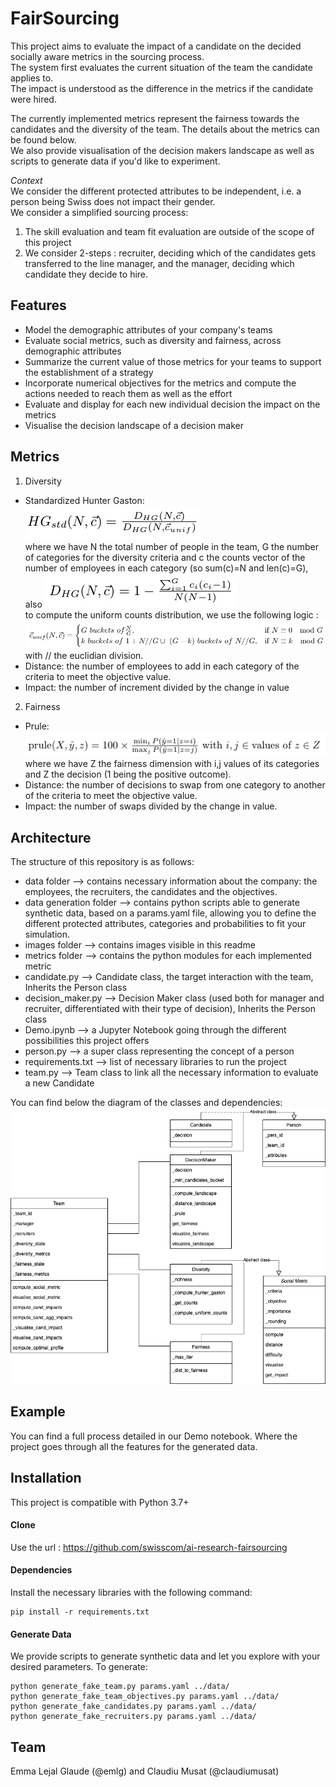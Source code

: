 # FairSourcing

This project aims to evaluate the impact of a candidate on the decided socially aware metrics in the sourcing process.\
The system first evaluates the current situation of the team the candidate applies to.\
The impact is understood as the difference in the metrics if the candidate were hired.

The currently implemented metrics represent the fairness towards the candidates and the diversity of the team. The details about the metrics can be found below.\
We also provide visualisation of the decision makers landscape as well as scripts to generate data if you'd like to experiment.

*Context*\
We consider the different protected attributes to be independent, i.e. a person being Swiss does not impact their gender.\
We consider a simplified sourcing process:
1. The skill evaluation and team fit evaluation are outside of the scope of this project
2. We consider 2-steps : recruiter, deciding which of the candidates gets transferred to the line manager, and the manager, deciding which candidate they decide to hire.

## Features
- Model the demographic attributes of your company's teams
- Evaluate social metrics, such as diversity and fairness, across demographic attributes
- Summarize the current value of those metrics for your teams to support the establishment of a strategy
- Incorporate numerical objectives for the metrics and compute the actions needed to reach them as well as the effort
- Evaluate and display for each new individual decision the impact on the metrics
- Visualise the decision landscape of a decision maker

## Metrics
1. Diversity
  - Standardized Hunter Gaston: \
  ![Std HunterGaston](images/Formula_HG_std.png) \
 where we have N the total number of people in the team, G the number of categories for the diversity criteria and c the counts vector of the number of employees in each category (so sum(c)=N and len(c)=G), also
 ![Diversity_HunterGastion](images/Formula_DHG.png) \
 to compute the uniform counts distribution, we use the following logic : \
  ![Unif_distr](images/Formula_unif_dist.png) with // the euclidian division.  
  - Distance: the number of employees to add in each category of the criteria to meet the objective value.
  - Impact: the number of increment divided by the change in value
  
2. Fairness
  - Prule:\
    ![Prule](images/Formula_prule.png) \
    where we have Z the fairness dimension with i,j values of its categories and Z the decision (1 being the positive outcome).
  - Distance: the number of decisions to swap from one category to another of the criteria to meet the objective value.
  - Impact: the number of swaps divided by the change in value.

## Architecture
The structure of this repository is as follows:
- data folder --> contains necessary information about the company: the employees, the recruiters, the candidates and the objectives.
- data generation folder --> contains python scripts able to generate synthetic data, based on a params.yaml file, allowing you to define the different protected attributes, categories and probabilities to fit your simulation.
- images folder --> contains images visible in this readme
- metrics folder --> contains the python modules for each implemented metric
- candidate.py --> Candidate class, the target interaction with the team, Inherits the Person class
- decision_maker.py --> Decision Maker class (used both for manager and recruiter, differentiated with their type of decision), Inherits the Person class
- Demo.ipynb --> a Jupyter Notebook going through the different possibilities this project offers
- person.py --> a super class representing the concept of a person
- requirements.txt --> list of necessary libraries to run the project
- team.py --> Team class to link all the necessary information to evaluate a new Candidate

You can find below the diagram of the classes and dependencies: \
![Architecture Schema](images/FairSourcing_schema.png)

## Example
You can find a full process detailed in our Demo notebook. Where the project goes through all the features for the generated data.

## Installation
This project is compatible with Python 3.7+

#### Clone
Use the url : https://github.com/swisscom/ai-research-fairsourcing 

#### Dependencies
Install the necessary libraries with the following command:
```
pip install -r requirements.txt
```

#### Generate Data
We provide scripts to generate synthetic data and let you explore with your desired parameters.
To generate:
```
python generate_fake_team.py params.yaml ../data/
python generate_fake_team_objectives.py params.yaml ../data/
python generate_fake_candidates.py params.yaml ../data/
python generate_fake_recruiters.py params.yaml ../data/
```

## Team
Emma Lejal Glaude (@emlg) and Claudiu Musat (@claudiumusat)

